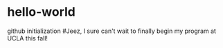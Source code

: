 # hello-world
github initialization
#Jeez, I sure can't wait to finally begin my program at UCLA this fall!
